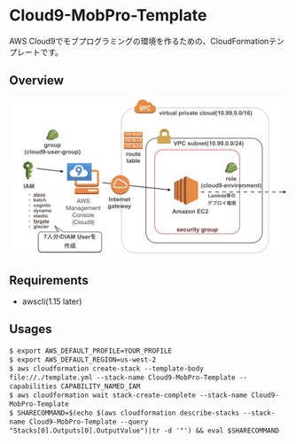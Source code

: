 # Cloud9-MobPro-Template

AWS Cloud9でモブプログラミングの環境を作るための、CloudFormationテンプレートです。

## Overview

![構成図](https://github.com/rednes/Cloud9-MobPro-Template/blob/master/img/overview.png?raw=true)

## Requirements

- awscli(1.15 later)

## Usages

```
$ export AWS_DEFAULT_PROFILE=YOUR_PROFILE
$ export AWS_DEFAULT_REGION=us-west-2
$ aws cloudformation create-stack --template-body file://./template.yml --stack-name Cloud9-MobPro-Template --capabilities CAPABILITY_NAMED_IAM
$ aws cloudformation wait stack-create-complete --stack-name Cloud9-MobPro-Template
$ SHARECOMMAND=$(echo $(aws cloudformation describe-stacks --stack-name Cloud9-MobPro-Template --query "Stacks[0].Outputs[0].OutputValue")|tr -d '"') && eval $SHARECOMMAND
```
